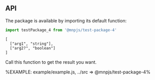 
## API

The package is available by importing its default function:

```js
import testPackage_4 from '@mnpjs/test-package-4'
```

```### testPackage_4
[
  ["arg1", "string"],
  ["arg2?", "boolean"]
]
```

Call this function to get the result you want.

%EXAMPLE: example/example.js, ../src => @mnpjs/test-package-4%
